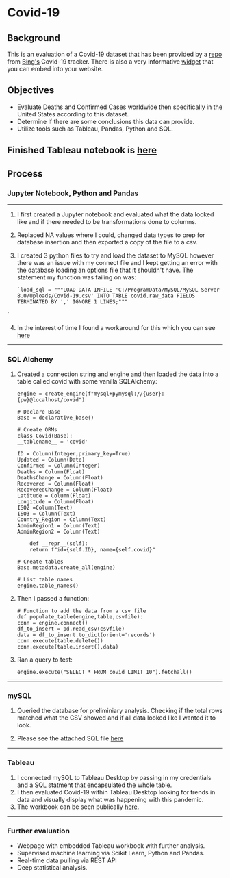# **Covid-19**

## **Background**
This is an evaluation of a Covid-19 dataset that has been provided by a [repo](https://github.com/microsoft/Bing-COVID-19-Data) from [Bing's](https://www.bing.com/covid/local/unitedstatesa) Covid-19 tracker.  There is also a very informative [widget](https://github.com/microsoft/COVID-19-Widget) that you can embed into your website.
## **Objectives**
- Evaluate Deaths and Confirmed Cases worldwide then specifically in the United States according to this dataset.
- Determine if there are some conclusions this data can provide.
- Utilize tools such as Tableau, Pandas, Python and SQL.

## Finished Tableau notebook is [here](https://public.tableau.com/profile/ryan4454#!/vizhome/Covid_results/Covid)

## **Process**
### **Jupyter Notebook, Python and Pandas**
---
1.  I first created a Jupyter notebook and evaluated what the data looked like and if there needed to be transformations done to columns.
2.  Replaced NA values where I could, changed data types to prep for database insertion and then exported a copy of the file to a csv.
3.  I created 3 python files to try and load the dataset to MySQL however there was an issue with my connect file and I kept getting an error with the database loading an options file that it shouldn't have.  The statement my function was failing on was:


        `load_sql = """LOAD DATA INFILE 'C:/ProgramData/MySQL/MySQL Server 8.0/Uploads/Covid-19.csv' INTO TABLE covid.raw_data FIELDS TERMINATED BY ',' IGNORE 1 LINES;"""
`

4.  In the interest of time I found a workaround for this which you can see [here](https://github.com/rkustas/Charter_assessment/blob/master/jupyter/Covid-19-Bing.ipynb)


---

### **SQL Alchemy**
1.  Created a connection string and engine and then loaded the data into a table called covid with some vanilla SQLAlchemy:

        engine = create_engine(f"mysql+pymysql://{user}:{pw}@localhost/covid")

        # Declare Base
        Base = declarative_base()

        # Create ORMs
        class Covid(Base):
        __tablename__ = 'covid'
        
        ID = Column(Integer,primary_key=True)
        Updated = Column(Date)
        Confirmed = Column(Integer)
        Deaths = Column(Float)
        DeathsChange = Column(Float)
        Recovered = Column(Float)
        RecoveredChange = Column(Float)
        Latitude = Column(Float)
        Longitude = Column(Float)
        ISO2 =Column(Text)
        ISO3 = Column(Text)
        Country_Region = Column(Text)
        AdminRegion1 = Column(Text)
        AdminRegion2 = Column(Text)
        
            def __repr__(self):
            return f"id={self.ID}, name={self.covid}"

        # Create tables
        Base.metadata.create_all(engine)

        # List table names
        engine.table_names()
2.  Then I passed a function:

        # Function to add the data from a csv file
        def populate_table(engine,table,csvfile):
        conn = engine.connect()
        df_to_insert = pd.read_csv(csvfile)
        data = df_to_insert.to_dict(orient='records')
        conn.execute(table.delete())
        conn.execute(table.insert(),data)
        
3.  Ran a query to test:

        engine.execute("SELECT * FROM covid LIMIT 10").fetchall()
---

### **mySQL**
1.  Queried the database for preliminiary analysis.  Checking if the total rows matched what the CSV showed and if all data looked like I wanted it to look.

2.  Please see the attached SQL file [here](https://github.com/rkustas/Charter_assessment/tree/master/sql)

---
### **Tableau**
1.  I connected mySQL to Tableau Desktop by passing in my credentials and a SQL statment that encapsulated the whole table.
2.  I then evaluated Covid-19 within Tableau Desktop looking for trends in data and visually display what was happening with this pandemic.
3.  The workbook can be seen publically [here](https://public.tableau.com/profile/ryan4454#!/vizhome/Covid_results/Covid).

---

### **Further evaluation**
- Webpage with embedded Tableau workbook with further analysis.
- Supervised machine learning via Scikit Learn, Python and Pandas.
- Real-time data pulling via REST API
- Deep statistical analysis.


